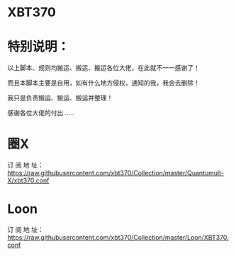 # XBT370 

# 特别说明：

以上脚本、规则均搬运、搬运、搬运各位大佬，在此就不一一感谢了！

而且本脚本主要是自用，如有什么地方侵权，通知的我，我会去删除！

我只是负责搬运、搬运、搬运并整理！
 
感谢各位大佬的付出……

#  圈X

订 阅 地 址：https://raw.githubusercontent.com/xbt370/Collection/master/Quantumult-X/xbt370.conf

#  Loon

订 阅 地 址：https://raw.githubusercontent.com/xbt370/Collection/master/Loon/XBT370.conf
